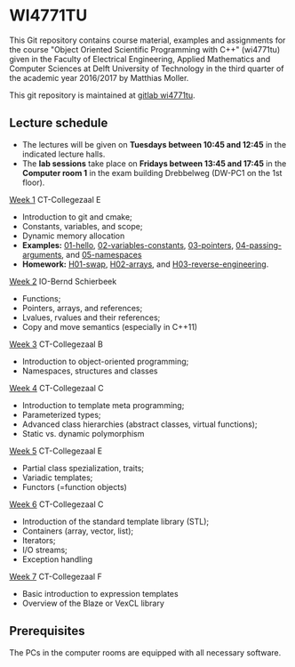 WI4771TU
========

This Git repository contains course material, examples and assignments
for the course "Object Oriented Scientific Programming with C++"
(wi4771tu) given in the Faculty of Electrical Engineering, Applied
Mathematics and Computer Sciences at Delft University of Technology in
the third quarter of the academic year 2016/2017 by Matthias Moller.

This git repository is maintained at [gitlab wi4771tu].

Lecture schedule
----------------

-   The lectures will be given on **Tuesdays between 10:45 and 12:45** 
    in the indicated lecture halls. 
-   The **lab sessions** take place on **Fridays between 13:45 and 17:45** 
    in the **Computer room 1** in the exam building Drebbelweg (DW-PC1 on the 1st floor).

[Week 1](slides/week1.pdf) CT-Collegezaal E
-  Introduction to git and cmake;
-  Constants, variables, and scope;
-  Dynamic memory allocation
-  **Examples:**
   [01-hello],
   [02-variables-constants],
   [03-pointers],
   [04-passing-arguments], and
   [05-namespaces]
- **Homework:**
   [H01-swap],
   [H02-arrays], and
   [H03-reverse-engineering].

[Week 2](slides/week2.pdf) IO-Bernd Schierbeek
- Functions;
- Pointers, arrays, and references;
- Lvalues, rvalues and their references;
- Copy and move semantics (especially in C++11)
   
[Week 3](slides/week3.pdf) CT-Collegezaal B
- Introduction to object-oriented programming;
- Namespaces, structures and classes
   
[Week 4](slides/week4.pdf) CT-Collegezaal C
- Introduction to template meta programming;
- Parameterized types;
- Advanced class hierarchies (abstract classes, virtual functions);
- Static vs. dynamic polymorphism
   
[Week 5](slides/week5.pdf) CT-Collegezaal E
- Partial class spezialization, traits;
- Variadic templates;
- Functors (=function objects)
   
[Week 6](slides/week6.pdf) CT-Collegezaal C
- Introduction of the standard template library (STL);
- Containers (array, vector, list);
- Iterators;
- I/O streams;
- Exception handling
   
[Week 7](slides/week7.pdf) CT-Collegezaal F
- Basic introduction to expression templates
- Overview of the Blaze or VexCL library

Prerequisites
-------------

The PCs in the computer rooms are equipped with all necessary software.

[gitlab wi4771tu]: https://gitlab.com/mmoelle1/wi4771tu.2016.git

[01-hello]: 01-hello/
[02-variables-constants]: 02-variables-constants/
[03-pointers]: 03-pointers/
[04-passing-arguments]: 04-passing-arguments/
[05-namespaces]: 05-namespaces/
[06-dot-product]: 06-dot-product/
[07-dot-product-struct]: 07-dot-product-struct/
[08-dot-product-struct2]: 08-dot-product-struct2/
[09-copy-move]: 09-copy-move/
[10-integration]: 10-integration/
[11-polymorphism]: 11-polymorphism/
[12-auto-decltype]: 12-auto-decltype/
[13-templates]: 13-templates/
[14-templates-partial-specialisation]: 14-templates-partial-specialisation/
[15-traits]: 15-traits/
[16-templates-sfinae]: 16-templates-sfinae/
[17-templates-sfinae2]: 17-templates-sfinae2/
[18-complex-conjugate]: 18-complex-conjugate/
[19-templates-variadic]: 19-templates-variadic/
[20-containers]: 20-containers/
[21-algorithm]: 21-algorithm/
[22-stack-queue]: 22-stack-queue/

[H01-swap]: H01-swap/
[H02-arrays]: H02-arrays/
[H03-reverse-engineering]: H03-reverse-engineering/
[H04-points-triangles]: H04-points-triangles/
[H05-copy-move]: H05-copy-move/
[H06-derivatives]: H06-derivatives/
[H07-templates]: H07-templates/
[H08-unit-converter]: H08-unit-converter/
[H09-symbolic-differentiation]: H09-symbolic-differentiation/
[H10-add-vectors]: H10-add-vectors/

